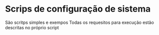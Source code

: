 # Scrips de configuração de sistema

São scritps simples e exempos
Todas os requesitos para execução estão descritas no próprio script